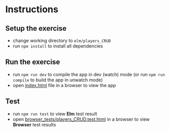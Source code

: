 # Instructions

## Setup the exercise

- change working directory to `elm/players_CRUD`
- run `npm install` to install all dependencies

## Run the exercise

- run `npm run dev` to compile the app in dev (watch) mode
  (or run `npm run compile` to build the app in unwatch mode)
- open [index.html](./index.html) file in a browser to view the app

## Test

- run `npm run test` to view **Elm** test result
- open [browser_tests/players_CRUD.test.html](./browser_tests/players_CRUD.test.html)
  in a browser to view **Browser** test results
